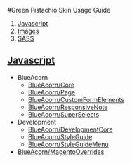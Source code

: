 #Green Pistachio Skin Usage Guide

1. [Javascript](#javascript)
2. [Images](#images)
3. [SASS](#sass)

## [Javascript](id:javascript)

* BlueAcorn
	* [BlueAcorn/Core](skin/frontend/blueacorn/gp/js/blueacorn/USAGE-BLUEACORN-CORE.MD)
	* [BlueAcorn/Page](skin/frontend/blueacorn/gp/js/blueacorn/USAGE-BLUEACORN-PAGE.MD)
	* [BlueAcorn/CustomFormElements](skin/frontend/blueacorn/gp/js/blueacorn/USAGE-BLUEACORN-CUSTOM-FORM-ELEMENTS.MD)
	* [BlueAcorn/ResponsiveNote](skin/frontend/blueacorn/gp/js/blueacorn/USAGE-BLUEACORN-RESPONSIVENOTE.MD)
	* [BlueAcorn/SuperSelects](https://github.com/BlueAcornInc/gp-super-selects)
* Development
	* [BlueAcorn/DevelopmentCore](skin/frontend/blueacorn/gp/js/development/USAGE-BLUEACORN-DEVELOPMENT-CORE.MD)
	* [BlueAcorn/StyleGuide](skin/frontend/blueacorn/gp/js/development/USAGE-BLUEACORN-STYLEGUIDE.MD)
	* [BlueAcorn/StyleGuideMenu](skin/frontend/blueacorn/gp/js/development/USAGE-BLUEACORN-STYLEGUIDE-MENU.MD)
* [BlueAcorn/MagentoOverrides](skin/frontend/blueacorn/gp/js/USAGE-BLUEACORN-MAGENTO-OVERRIDES.MD)


